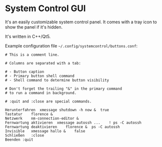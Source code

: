 System Control GUI
==================

It's an easily customizable system control panel.
It comes with a tray icon to show the panel if it's hidden.

It's written in C++/Qt5.

Example configuration file `~/.config/systemcontrol/buttons.conf`:

```
# This is a comment line.

# Columns are separated with a tab:

# - Button caption
# - Primary button shell command
# - Shell command to determine button visibility

# Don't forget the trailing "&" in the primary command
# to run a command in background.

# :quit and :close are special commands.

Herunterfahren	xmessage shutdown -h now &	true
Tastatur	florence &
Netzwerk	nm-connection-editor &
Fernwartung aktivieren	xmessage autossh ...	! ps -C autossh
Fernwartung deaktivieren	florence &	ps -C autossh
Invisible	xmessage hallo &	false
Schließen	:close
Beenden	:quit
```

